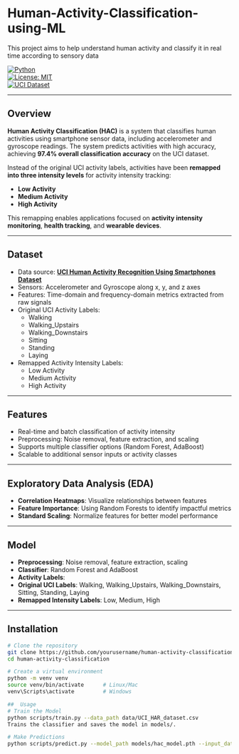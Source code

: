 # Human-Activity-Classification-using-ML
This project aims to help understand human activity and classify it in real time according to sensory data


[![Python](https://img.shields.io/badge/python-3.11-blue)](https://www.python.org/)  
[![License: MIT](https://img.shields.io/badge/License-MIT-green)](LICENSE)  
[![UCI Dataset](https://img.shields.io/badge/Dataset-UCI-blueviolet)](https://archive.ics.uci.edu/ml/datasets/human+activity+recognition+using+smartphones)

---

## Overview
**Human Activity Classification (HAC)** is a system that classifies human activities using smartphone sensor data, including accelerometer and gyroscope readings.
The system predicts activities with high accuracy, achieving **97.4% overall classification accuracy** on the UCI dataset.


Instead of the original UCI activity labels, activities have been **remapped into three intensity levels** for activity intensity tracking:  

- **Low Activity**  
- **Medium Activity**  
- **High Activity**  

This remapping enables applications focused on **activity intensity monitoring**, **health tracking**, and **wearable devices**.

---

## Dataset
- Data source: **[UCI Human Activity Recognition Using Smartphones Dataset](https://archive.ics.uci.edu/ml/datasets/human+activity+recognition+using+smartphones)**  
- Sensors: Accelerometer and Gyroscope along x, y, and z axes  
- Features: Time-domain and frequency-domain metrics extracted from raw signals  
- Original UCI Activity Labels:  
  - Walking  
  - Walking_Upstairs  
  - Walking_Downstairs  
  - Sitting  
  - Standing  
  - Laying  
- Remapped Activity Intensity Labels:  
  - Low Activity  
  - Medium Activity  
  - High Activity  

---

## Features
- Real-time and batch classification of activity intensity  
- Preprocessing: Noise removal, feature extraction, and scaling  
- Supports multiple classifier options (Random Forest, AdaBoost)  
- Scalable to additional sensor inputs or activity classes  

---
## Exploratory Data Analysis (EDA)
- **Correlation Heatmaps**: Visualize relationships between features
- **Feature Importance**: Using Random Forests to identify impactful metrics
- **Standard Scaling**: Normalize features for better model performance
---
## Model
- **Preprocessing**: Noise removal, feature extraction, scaling
- **Classifier**: Random Forest and AdaBoost
- **Activity Labels**:
- **Original UCI Labels**: Walking, Walking_Upstairs, Walking_Downstairs, Sitting, Standing, Laying
- **Remapped Intensity Labels**: Low, Medium, High
---
## Installation
```bash
# Clone the repository
git clone https://github.com/yourusername/human-activity-classification.git
cd human-activity-classification

# Create a virtual environment
python -m venv venv
source venv/bin/activate      # Linux/Mac
venv\Scripts\activate         # Windows

##  Usage
# Train the Model
python scripts/train.py --data_path data/UCI_HAR_dataset.csv
Trains the classifier and saves the model in models/.

# Make Predictions
python scripts/predict.py --model_path models/hac_model.pth --input_data data/test_data.csv
